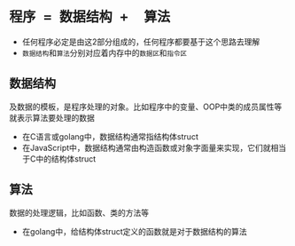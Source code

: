 # `程序 = 数据结构 +  算法`

* 任何程序必定是由这2部分组成的，任何程序都要基于这个思路去理解
* `数据结构`和`算法`分别对应着内存中的`数据区`和`指令区`

## 数据结构
及数据的模板，是程序处理的对象。比如程序中的变量、OOP中类的成员属性等就表示算法要处理的数据
* 在C语言或golang中，数据结构通常指结构体struct
* 在JavaScript中，数据结构通常由构造函数或对象字面量来实现，它们就相当于C中的结构体struct



## 算法

数据的处理逻辑，比如函数、类的方法等
* 在golang中，给结构体struct定义的函数就是对于数据结构的算法